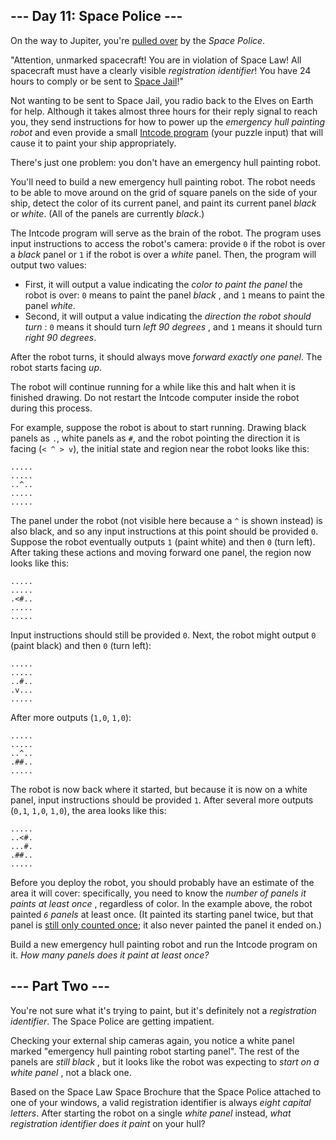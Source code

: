 ## \--- Day 11: Space Police ---

On the way to Jupiter, you're [pulled
over](https://www.youtube.com/watch?v=KwY28rpyKDE) by the _Space Police_.

"Attention, unmarked spacecraft! You are in violation of Space Law! All
spacecraft must have a clearly visible _registration identifier_! You have 24
hours to comply or be sent to [Space
Jail](https://www.youtube.com/watch?v=BVn1oQL9sWg&t=5)!"

Not wanting to be sent to Space Jail, you radio back to the Elves on Earth for
help. Although it takes almost three hours for their reply signal to reach
you, they send instructions for how to power up the _emergency hull painting
robot_ and even provide a small [Intcode program](9) (your puzzle input) that
will cause it to paint your ship appropriately.

There's just one problem: you don't have an emergency hull painting robot.

You'll need to build a new emergency hull painting robot. The robot needs to
be able to move around on the grid of square panels on the side of your ship,
detect the color of its current panel, and paint its current panel _black_ or
_white_. (All of the panels are currently _black_.)

The Intcode program will serve as the brain of the robot. The program uses
input instructions to access the robot's camera: provide `0` if the robot is
over a _black_ panel or `1` if the robot is over a _white_ panel. Then, the
program will output two values:

  * First, it will output a value indicating the _color to paint the panel_ the robot is over: `0` means to paint the panel _black_ , and `1` means to paint the panel _white_.
  * Second, it will output a value indicating the _direction the robot should turn_ : `0` means it should turn _left 90 degrees_ , and `1` means it should turn _right 90 degrees_.

After the robot turns, it should always move _forward exactly one panel_. The
robot starts facing _up_.

The robot will continue running for a while like this and halt when it is
finished drawing. Do not restart the Intcode computer inside the robot during
this process.

For example, suppose the robot is about to start running. Drawing black panels
as `.`, white panels as `#`, and the robot pointing the direction it is facing
(`< ^ > v`), the initial state and region near the robot looks like this:

    
    
    .....
    .....
    ..^..
    .....
    .....
    

The panel under the robot (not visible here because a `^` is shown instead) is
also black, and so any input instructions at this point should be provided
`0`. Suppose the robot eventually outputs `1` (paint white) and then `0` (turn
left). After taking these actions and moving forward one panel, the region now
looks like this:

    
    
    .....
    .....
    .<#..
    .....
    .....
    

Input instructions should still be provided `0`. Next, the robot might output
`0` (paint black) and then `0` (turn left):

    
    
    .....
    .....
    ..#..
    .v...
    .....
    

After more outputs (`1,0`, `1,0`):

    
    
    .....
    .....
    ..^..
    .##..
    .....
    

The robot is now back where it started, but because it is now on a white
panel, input instructions should be provided `1`. After several more outputs
(`0,1`, `1,0`, `1,0`), the area looks like this:

    
    
    .....
    ..<#.
    ...#.
    .##..
    .....
    

Before you deploy the robot, you should probably have an estimate of the area
it will cover: specifically, you need to know the _number of panels it paints
at least once_ , regardless of color. In the example above, the robot painted
_`6` panels_ at least once. (It painted its starting panel twice, but that
panel is [still only counted
once](https://www.youtube.com/watch?v=KjsSvjA5TuE); it also never painted the
panel it ended on.)

Build a new emergency hull painting robot and run the Intcode program on it.
_How many panels does it paint at least once?_

## \--- Part Two ---

You're not sure what it's trying to paint, but it's definitely not a
_registration identifier_. The Space Police are getting impatient.

Checking your external ship cameras again, you notice a white panel marked
"emergency hull painting robot starting panel". The rest of the panels are
_still black_ , but it looks like the robot was expecting to _start on a white
panel_ , not a black one.

Based on the Space Law Space Brochure that the Space Police attached to one of
your windows, a valid registration identifier is always _eight capital
letters_. After starting the robot on a single _white panel_ instead, _what
registration identifier does it paint_ on your hull?
